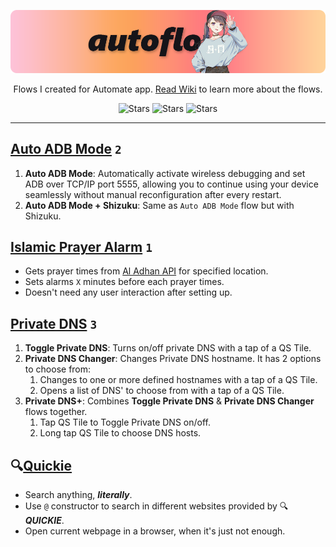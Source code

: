 <center>

![AutoFlows](.github/media/banner.png)

Flows I created for Automate app. [Read Wiki](https://github.com/rahaaatul/automate-flows/wiki/Home) to learn more about the flows.

<img alt="Stars" src="https://img.shields.io/github/stars/rahaaatul/automate-flows?style=for-the-badge&label=Stars&logo=apachespark&logoColor=ffffff&color=735751&labelColor=a78a7f"></img>
<img alt="Stars" src="https://img.shields.io/github/forks/rahaaatul/automate-flows?style=for-the-badge&label=Forks&logo=forgejo&logoColor=212529&color=e3d5ca&labelColor=f5ebe0"></img>
<img alt="Stars" src="https://img.shields.io/github/watchers/rahaaatul/automate-flows?style=for-the-badge&label=Watchers&logo=rye&logoColor=cad2c5&color=52796f&labelColor=354f52"></img>

</center> 

<hr>

## [Auto ADB Mode](/Auto%20ADB%20Mode/README.md) `2`

1. **Auto ADB Mode**: Automatically activate wireless debugging and set ADB over TCP/IP port 5555, allowing you to continue using your device seamlessly without manual reconfiguration after every restart.
2. **Auto ADB Mode + Shizuku**: Same as ``Auto ADB Mode`` flow but with Shizuku.

## [Islamic Prayer Alarm](/Islamic%20Prayer%20Alarm/README.md) `1`

- Gets prayer times from [Al Adhan API](https://aladhan.com/prayer-times-api) for specified location.
- Sets alarms `X` minutes before each prayer times.
- Doesn't need any user interaction after setting up.  

## [Private DNS](/Private%20DNS/README.md) `3`

1. **Toggle Private DNS**: Turns on/off private DNS with a tap of a QS Tile.
2. **Private DNS Changer**: Changes Private DNS hostname. It has 2 options to choose from:
    1. Changes to one or more defined hostnames with a tap of a QS Tile.
    2. Opens a list of DNS' to choose from with a tap of a QS Tile.
3. **Private DNS+**: Combines **Toggle Private DNS** & **Private DNS Changer** flows together.
   1. Tap QS Tile to Toggle Private DNS on/off.
   2. Long tap QS Tile to choose DNS hosts.

## 🔍[Quickie](/Quickie/README.md)

- Search anything, **_literally_**.
- Use `@` constructor to search in different websites provided by 🔍 **_QUICKIE_**.
- Open current webpage in a browser, when it's just not enough.
